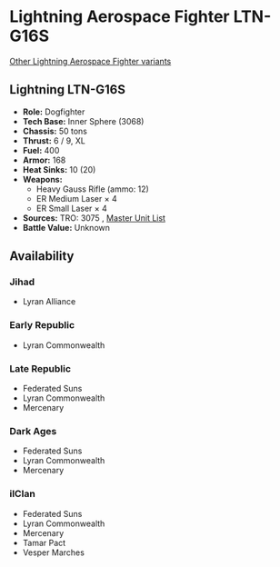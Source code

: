 # Lightning Aerospace Fighter LTN-G16S 

[Other Lightning Aerospace Fighter variants](../lightning_aerospace_fighter.md) 

## Lightning LTN-G16S 

- **Role:** Dogfighter 
- **Tech Base:** Inner Sphere (3068) 
- **Chassis:** 50 tons 
- **Thrust:** 6 / 9, XL 
- **Fuel:** 400 
- **Armor:** 168 
- **Heat Sinks:** 10 (20) 
- **Weapons:** 
  - Heavy Gauss Rifle (ammo: 12) 
  - ER Medium Laser × 4 
  - ER Small Laser × 4 
- **Sources:** TRO: 3075 , [Master Unit List](http://masterunitlist.info/Unit/Details/4517) 
- **Battle Value:** Unknown 

## Availability 

### Jihad 

- Lyran Alliance 

### Early Republic 

- Lyran Commonwealth 

### Late Republic 

- Federated Suns 
- Lyran Commonwealth 
- Mercenary 

### Dark Ages 

- Federated Suns 
- Lyran Commonwealth 
- Mercenary 

### ilClan 

- Federated Suns 
- Lyran Commonwealth 
- Mercenary 
- Tamar Pact 
- Vesper Marches 


